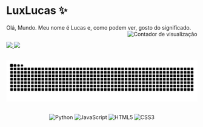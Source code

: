 # LuxLucas ✨

Olá, Mundo. Meu nome é Lucas e, como podem ver, gosto do significado. <a href="#"><img alt="Contador de visualização" align="right" src="https://komarev.com/ghpvc/?username=luxlucas&label=Vezes_que_a_página_carregou&style=for-the-badge"/></a>

##

<div>
  <!-- My GitHub Status -->
  <a href="https://github.com/luxlucas">
    <picture>
      <source
        srcset="https://github-readme-stats.vercel.app/api?username=luxlucas&show_icons=true&include_all_commits=true&theme=github_dark&hide_border=true"
        media="(prefers-color-scheme: dark)"
      />
      <source
        srcset="https://github-readme-stats.vercel.app/api?username=luxlucas&show_icons=true&include_all_commits=true&theme=default&hide_border=true"
        media="(prefers-color-scheme: light), (prefers-color-scheme: no-preference)"
      />
      <img height="185em" src="https://github-readme-stats.vercel.app/api?username=luxlucas&show_icons=true&hide_border=true"/>
    </picture>
  </a>
  
  <!-- My Top Languages -->
  <a href="https://github.com/luxlucas">
    <picture>
      <source
        srcset="https://github-readme-stats.vercel.app/api/top-langs/?username=luxlucas&layout=compact&theme=github_dark&hide_border=true#gh-dark-mode-only"
        media="(prefers-color-scheme: dark)"
      />
      <source
        srcset="https://github-readme-stats.vercel.app/api/top-langs/?username=luxlucas&layout=compact&hide_border=true#gh-light-mode-only"
        media="(prefers-color-scheme: light), (prefers-color-scheme: no-preference)"
      />
      <img height="185em" src="https://github-readme-stats.vercel.app/api/top-langs/?username=luxlucas&layout=compact&hide_border=true" />
    </picture>
  </a>
</div>

##

<!-- Animação da cobra -->
<picture>
  <source media="(prefers-color-scheme: dark)" srcset="https://github.com/LuxLucas/LuxLucas/blob/output/github-contribution-grid-snake-dark.svg" />
  <source media="(prefers-color-scheme: light)" srcset="https://github.com/LuxLucas/LuxLucas/blob/output/github-contribution-grid-snake.svg" />
  <img alt="github-snake" src="https://github.com/LuxLucas/LuxLucas/blob/output/github-contribution-grid-snake.svg" />
</picture>

##

<!-- Linguagens -->
<div display="flex" align="center">
  <img src="https://img.shields.io/badge/Python-3776AB?style=for-the-badge&logo=python&logoColor=white" alt="Python"/>
  <img src="https://img.shields.io/badge/JavaScript-F7DF1E?style=for-the-badge&logo=javascript&logoColor=black" alt="JavaScript"/>
  <img src="https://img.shields.io/badge/HTML5-E34F26?style=for-the-badge&logo=html5&logoColor=white" alt="HTML5"/>
  <img src="https://img.shields.io/badge/CSS3-5C2D91?style=for-the-badge&logo=css3&logoColor=white" alt="CSS3"/>
</div>
